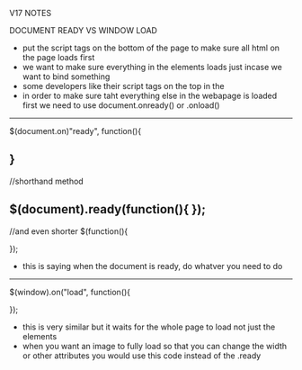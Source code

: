 V17 NOTES 

DOCUMENT READY VS WINDOW LOAD 

- put the script tags on the bottom of the page to make sure all html on the page loads first
- we want to make sure everything in the elements loads just incase we want to bind something 
- some developers like their script tags on the top in the <head>
- in order to make sure taht everything else in the webapage is loaded first we need to use document.onready() or .onload()



------------------------------------------------------------------------
$(document.on)"ready", function(){

  
}
-------------------------------------------------------------------------
//shorthand method 

$(document).ready(function(){
});
------------------------------------------------------------------------
//and even shorter 
$(function(){
  
});


- this is saying when the document is ready, do whatver you need to do 


---------------------------------------------------------------------------

$(window).on("load", function(){
  
});

- this is very similar but it waits for the whole page to load not just the elements
- when you want an image to fully load so that you can change the width or other attributes you would use this code instead of the .ready

